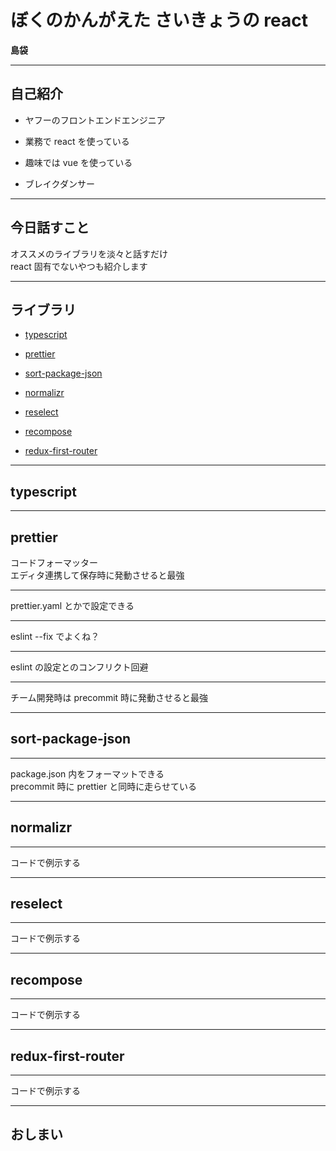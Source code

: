 # ぼくのかんがえた さいきょうの react

**島袋**

---

## 自己紹介

* ヤフーのフロントエンドエンジニア

* 業務で react を使っている

* 趣味では vue を使っている

* ブレイクダンサー

---

## 今日話すこと

オススメのライブラリを淡々と話すだけ  
react 固有でないやつも紹介します

---

## ライブラリ

* [typescript](https://www.typescriptlang.org/)

* [prettier](https://prettier.io/)

* [sort-package-json](https://github.com/keithamus/sort-package-json)

* [normalizr](https://github.com/paularmstrong/normalizr)

* [reselect](https://github.com/reactjs/reselect)

* [recompose](https://github.com/acdlite/recompose)

* [redux-first-router](https://github.com/faceyspacey/redux-first-router)

---

## typescript

---

## prettier

コードフォーマッター  
エディタ連携して保存時に発動させると最強

---

prettier.yaml とかで設定できる

---

eslint --fix でよくね？

---

eslint の設定とのコンフリクト回避

---

チーム開発時は precommit 時に発動させると最強

---

## sort-package-json

---

package.json 内をフォーマットできる  
precommit 時に prettier と同時に走らせている

---

## normalizr

---

コードで例示する

---

## reselect

---

コードで例示する

---

## recompose

---

コードで例示する

---

## redux-first-router

---

コードで例示する

---

## おしまい
